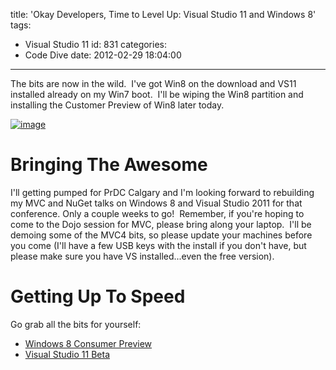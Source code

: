 title: 'Okay Developers, Time to Level Up: Visual Studio 11 and Windows 8'
tags:
  - Visual Studio 11
id: 831
categories:
  - Code Dive
date: 2012-02-29 18:04:00
---

The bits are now in the wild.&nbsp; I've got Win8 on the download and VS11 installed already on my Win7 boot.&nbsp; I'll be wiping the Win8 partition and installing the Customer Preview of Win8 later today.

[![image](http://oldblog.jameschambers.com/Media/Default/Windows-Live-Writer/Okay-Developers-Time-to-Level-Up-Visual-_822F/image_thumb.png "image")](http://oldblog.jameschambers.com/Media/Default/Windows-Live-Writer/Okay-Developers-Time-to-Level-Up-Visual-_822F/image_2.png)

# 

# Bringing The Awesome

I'll getting pumped for PrDC Calgary and I'm looking forward to rebuilding my MVC and NuGet talks on Windows 8 and Visual Studio 2011 for that conference. Only a couple weeks to go!&nbsp; Remember, if you're hoping to come to the Dojo session for MVC, please bring along your laptop.&nbsp; I'll be demoing some of the MVC4 bits, so please update your machines before you come (I'll have a few USB keys with the install if you don't have, but please make sure you have VS installed...even the free version).

# Getting Up To Speed

Go grab all the bits for yourself:

*   [Windows 8 Consumer Preview](http://windows.microsoft.com/en-CA/windows-8/download)  <li>[Visual Studio 11 Beta](http://www.microsoft.com/visualstudio/11/en-us/downloads)